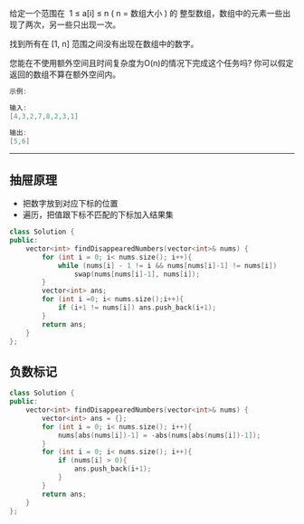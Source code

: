 给定一个范围在  1 ≤ a[i] ≤ n ( n = 数组大小 ) 的 整型数组，数组中的元素一些出现了两次，另一些只出现一次。

找到所有在 [1, n] 范围之间没有出现在数组中的数字。

您能在不使用额外空间且时间复杂度为O(n)的情况下完成这个任务吗? 你可以假定返回的数组不算在额外空间内。

```cpp
示例:

输入:
[4,3,2,7,8,2,3,1]

输出:
[5,6]
```

----

## 抽屉原理

- 把数字放到对应下标的位置
- 遍历，把值跟下标不匹配的下标加入结果集

```cpp
class Solution {
public:
    vector<int> findDisappearedNumbers(vector<int>& nums) {
        for (int i = 0; i< nums.size(); i++){
            while (nums[i] - 1 != i && nums[nums[i]-1] != nums[i])
                swap(nums[nums[i]-1], nums[i]);
        }
        vector<int> ans;
        for (int i =0; i< nums.size();i++){
            if (i+1 != nums[i]) ans.push_back(i+1);
        }
        return ans;
    }
};
```


## 负数标记

```cpp
class Solution {
public:
    vector<int> findDisappearedNumbers(vector<int>& nums) {
        vector<int> ans = {};
        for (int i = 0; i< nums.size(); i++){
            nums[abs(nums[i])-1] = -abs(nums[abs(nums[i])-1]);
        }
        for (int i = 0; i< nums.size(); i++){
            if (nums[i] > 0){
                ans.push_back(i+1);
            }
        }
        return ans;
    }
};
```
